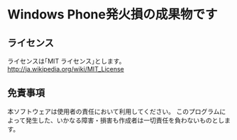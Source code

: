 # Windows Phone発火損の成果物です

## ライセンス
ライセンスは｢MIT ライセンス｣とします。
http://ja.wikipedia.org/wiki/MIT_License

## 免責事項
本ソフトウェアは使用者の責任において利用してください。
このプログラムによって発生した、いかなる障害・損害も作成者は一切責任を負わないものとします。

